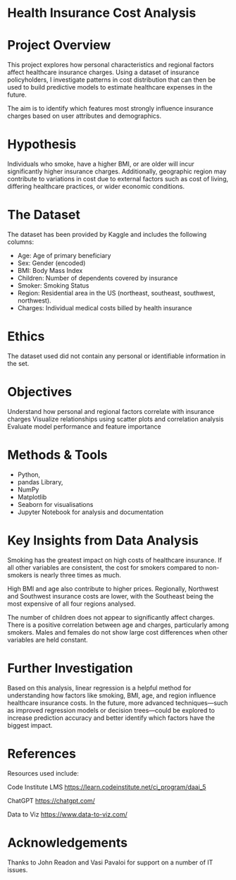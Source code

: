 # Health Insurance Cost Analysis

# Project Overview

This project explores how personal characteristics and regional factors affect healthcare insurance charges. Using a dataset of insurance policyholders, I investigate patterns in cost distribution that can then be used to build predictive models to estimate healthcare expenses in the future.

The aim is to identify which features most strongly influence insurance charges based on user attributes and demographics.

# Hypothesis

Individuals who smoke, have a higher BMI, or are older will incur significantly higher insurance charges. Additionally, geographic region may contribute to variations in cost due to external factors such as cost of living, differing healthcare practices, or wider economic conditions.

# The Dataset

The dataset has been provided by Kaggle and includes the following columns:
- Age: Age of primary beneficiary 
- Sex: Gender (encoded)
- BMI: Body Mass Index
- Children: Number of dependents covered by insurance
- Smoker: Smoking Status
- Region: Residential area in the US (northeast, southeast, southwest, northwest).
- Charges: Individual medical costs billed by health insurance

# Ethics

The dataset used did not contain any personal or identifiable information in the set.

# Objectives

Understand how personal and regional factors correlate with insurance charges
Visualize relationships using scatter plots and correlation analysis
Evaluate model performance and feature importance

# Methods & Tools

- Python, 
- pandas Library, 
- NumPy 
- Matplotlib 
- Seaborn for visualisations
- Jupyter Notebook for analysis and documentation

# Key Insights from Data Analysis 

Smoking has the greatest impact on high costs of healthcare insurance. If all other variables are consistent, the cost for smokers compared to non-smokers is nearly three times as much.

High BMI and age also contribute to higher prices.
Regionally, Northwest and Southwest insurance costs are lower, with the Southeast being the most expensive of all four regions analysed.

The number of children does not appear to significantly affect charges.
There is a positive correlation between age and charges, particularly among smokers.
Males and females do not show large cost differences when other variables are held constant.

# Further Investigation

Based on this analysis, linear regression is a helpful method for understanding how factors like smoking, BMI, age, and region influence healthcare insurance costs.
In the future, more advanced techniques—such as improved regression models or decision trees—could be explored to increase prediction accuracy and better identify which factors have the biggest impact.

# References

Resources used include:

Code Institute LMS https://learn.codeinstitute.net/ci_program/daai_5

ChatGPT https://chatgpt.com/

Data to Viz https://www.data-to-viz.com/

# Acknowledgements

Thanks to John Readon and Vasi Pavaloi for support on a number of IT issues.

